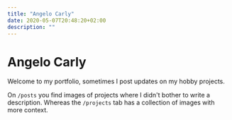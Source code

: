 ```yaml
---
title: "Angelo Carly"
date: 2020-05-07T20:48:20+02:00
description: ""
---
```

# Angelo Carly

Welcome to my portfolio, sometimes I post updates on my hobby projects.

On `/posts` you find images of projects where I didn't bother to write a description. Whereas the `/projects` tab has a collection of images with more context.
